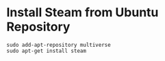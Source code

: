 # Install Steam from Ubuntu Repository
```{bash}
sudo add-apt-repository multiverse
sudo apt-get install steam
```
